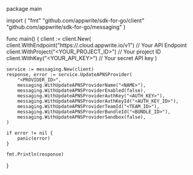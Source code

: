 package main

import (
    "fmt"
    "github.com/appwrite/sdk-for-go/client"
    "github.com/appwrite/sdk-for-go/messaging"
)

func main() {
    client := client.New(
        client.WithEndpoint("https://<REGION>.cloud.appwrite.io/v1") // Your API Endpoint
        client.WithProject("<YOUR_PROJECT_ID>") // Your project ID
        client.WithKey("<YOUR_API_KEY>") // Your secret API key
    )

    service := messaging.New(client)
    response, error := service.UpdateAPNSProvider(
        "<PROVIDER_ID>",
        messaging.WithUpdateAPNSProviderName("<NAME>"),
        messaging.WithUpdateAPNSProviderEnabled(false),
        messaging.WithUpdateAPNSProviderAuthKey("<AUTH_KEY>"),
        messaging.WithUpdateAPNSProviderAuthKeyId("<AUTH_KEY_ID>"),
        messaging.WithUpdateAPNSProviderTeamId("<TEAM_ID>"),
        messaging.WithUpdateAPNSProviderBundleId("<BUNDLE_ID>"),
        messaging.WithUpdateAPNSProviderSandbox(false),
    )

    if error != nil {
        panic(error)
    }

    fmt.Println(response)
}
